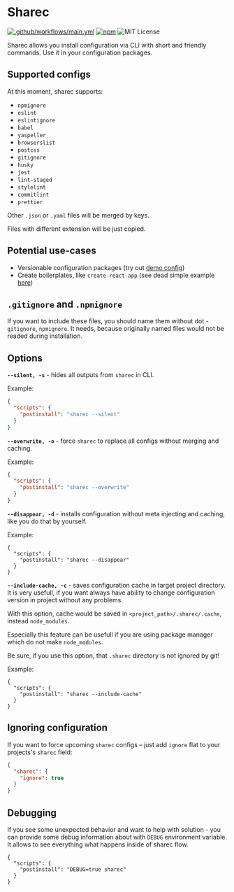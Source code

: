 # Sharec

[![.github/workflows/main.yml](https://github.com/lamartire/sharec/workflows/.github/workflows/main.yml/badge.svg)](https://github.com/lamartire/sharec/actions)
[![npm](https://img.shields.io/npm/v/sharec)](https://npmjs.com/sharec)
![MIT License](https://camo.githubusercontent.com/4481c7672053be9c676fbc983c040ca59fddfa19/68747470733a2f2f696d672e736869656c64732e696f2f6e706d2f6c2f6c6f6775782d70726f636573736f722e737667)

Sharec allows you install configuration via CLI with short and friendly commands.
Use it in your configuration packages.

## Supported configs

At this moment, sharec supports:

- `npmignore`
- `eslint`
- `eslintignore`
- `babel`
- `yaspeller`
- `browserslist`
- `postcss`
- `gitignore`
- `husky`
- `jest`
- `lint-staged`
- `stylelint`
- `commitlint`
- `prettier`

Other `.json` or `.yaml` files will be merged by keys.

Files with different extension will be just copied.

## Potential use-cases

- Versionable configuration packages (try out [demo config](https://github.com/lamartire/sharec/tree/master/packages/sharec-demo-config))
- Create boilerplates, like `create-react-app` (see dead simple example [here](https://github.com/lamartire/sharec-react-app))

## `.gitignore` and `.npmignore`

If you want to include these files, you should name them without dot - `gitignore`, `npmignore`.
It needs, because originally named files would not be readed during installation.

## Options

**`--silent, -s`** - hides all outputs from `sharec` in CLI.

Example:

```json
{
  "scripts": {
    "postinstall": "sharec --silent"
  }
}
```

**`--overwrite, -o`** - force `sharec` to replace all configs without merging and caching.

Example:

```json
{
  "scripts": {
    "postinstall": "sharec --overwrite"
  }
}
```

**`--disappear, -d`** - installs configuration without meta injecting and caching, like
you do that by yourself.

Example:

```
{
  "scripts": {
    "postinstall": "sharec --disappear"
  }
}
```

**`--include-cache, -c`** - saves configuration cache in target project directory. It is very usefull,
if you want always have ability to change configuration version in project without any problems.

With this option, cache would be saved in `<project_path>/.sharec/.cache`, instead `node_modules`.

Especially this feature can be usefull if you are using package manager which do not make `node_modules`.

Be sure, if you use this option, that `.sharec` directory is not ignored by git!

Example:

```
{
  "scripts": {
    "postinstall": "sharec --include-cache"
  }
}
```

## Ignoring configuration

If you want to force upcoming `sharec` configs – just add `ignore` flat to your projects's `sharec` field:

```json
{
  "sharec": {
    "ignore": true
  }
}
```

## Debugging

If you see some unexpected behavior and want to help with solution - you can provide
some debug information about with `DEBUG` environment variable. It allows to see
everything what happens inside of sharec flow.

```
{
  "scripts": {
    "postinstall": "DEBUG=true sharec"
  }
}
```
